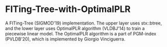 # FITing-Tree-with-OptimalPLR

A FITing-Tree (SIGMOD'19) implementation. The upper layer uses stx::btree, and the lower layer uses OptimalPLR algorithm (VLDBJ'14) to train a piecewise linear model. The OptimalPLR algorithm is a part of PGM-index (PVLDB'20), which is implemented by Giorgio Vinciguerra. 
